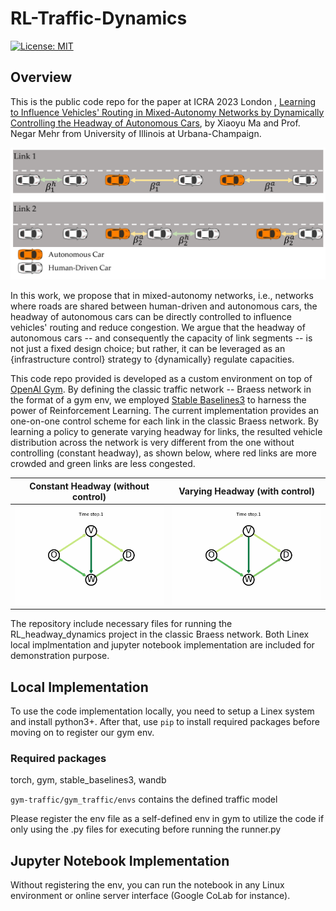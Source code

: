 # RL-Traffic-Dynamics

[![License:
 MIT](https://img.shields.io/badge/License-MIT-yellow.svg)](https://opensource.org/licenses/MIT)
 


## Overview
This is the public code repo for the paper at ICRA 2023 London , [Learning to Influence Vehicles' Routing in Mixed-Autonomy Networks by Dynamically Controlling the Headway of Autonomous Cars](https://arxiv.org/abs/2303.04266), by Xiaoyu Ma and Prof. Negar Mehr from University of Illinois at Urbana-Champaign.

![](gitrepo_imgs/dgm.PNG)

In this work, we propose that in mixed-autonomy networks, i.e., networks where roads are shared between human-driven and autonomous cars, the headway of autonomous cars can be directly controlled to influence vehicles' routing and reduce congestion. We argue that the headway of autonomous cars -- and consequently the capacity of link segments -- is not just a fixed design choice; but rather, it can be leveraged as an {infrastructure control} strategy to {dynamically} regulate capacities. 

This code repo provided is developed as a custom environment on top of [OpenAI Gym](https://openai.com/research/openai-gym-beta). By defining the classic traffic network -- Braess network in the format of a gym env, we employed [Stable Baselines3](https://stable-baselines3.readthedocs.io/en/master/) to harness the power of Reinforcement Learning. The current implementation provides an one-on-one control scheme for each link in the classic Braess network. By learning a policy to generate varying headway for links, the resulted vehicle distribution across the network is very different from the one without controlling (constant headway), as shown below, where red links are more crowded and green links are less congested.

Constant Headway (without control)          |  Varying Headway (with control)
:-------------------------:|:-------------------------:
![](/gitrepo_imgs/braess_constant_headway.gif)  |  ![](/gitrepo_imgs/braess_varying_headway.gif)


The repository include necessary files for running the RL_headway_dynamics project in the classic Braess network. Both Linex local implmentation and jupyter notebook implementation are included for demonstration purpose.

## Local Implementation

To use the code implementation locally, you need to setup a Linex system and install python3+. After that, use ```pip``` to install required packages before moving on to register our gym env. 

### Required packages
torch, gym, stable_baselines3, wandb

```gym-traffic/gym_traffic/envs``` contains the defined traffic model

Please register the env file as a self-defined env in gym to utilize the code if only using the .py files for executing before running the runner.py


## Jupyter Notebook Implementation
Without registering the env, you can run the notebook in any Linux environment or online server interface (Google CoLab for instance).
